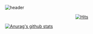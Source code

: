 ![header](https://capsule-render.vercel.app/api?type=soft&color=auto&text=Yoonji%20Kim%20&fontSize=40&animation=twinkling)
 
 <div align=center>
	
  [![Hits](https://hits.seeyoufarm.com/api/count/incr/badge.svg?url=https%3A%2F%2Fgithub.com%2Fzzsza)](https://hits.seeyoufarm.com) 
	
  </div>
  
[![Anurag's github stats](https://github-readme-stats.vercel.app/api?username=YooooonJi)](https://github.com/anuraghazra/github-readme-stats)
<!--
**YooooonJi/YooooonJi** is a ✨ _special_ ✨ repository because its `README.md` (this file) appears on your GitHub profile.

Here are some ideas to get you started:

- 🔭 I’m currently working on ...
- 🌱 I’m currently learning ...
- 👯 I’m looking to collaborate on ...
- 🤔 I’m looking for help with ...
- 💬 Ask me about ...
- 📫 How to reach me: ...
- 😄 Pronouns: ...
- ⚡ Fun fact: ...
-->
